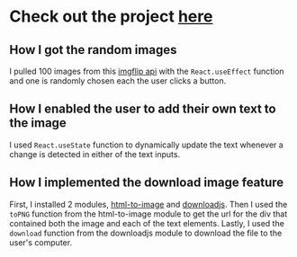 # Check out the project [here](https://jshelver.github.io/Meme-Generator/)
## How I got the random images
I pulled 100 images from this [imgflip api](https://api.imgflip.com/get_memes) with the `React.useEffect` function and one is randomly chosen each the user clicks a button.


## How I enabled the user to add their own text to the image
I used `React.useState` function to dynamically update the text whenever a change is detected in either of the text inputs.

## How I implemented the download image feature
First, I installed 2 modules, [html-to-image](https://www.npmjs.com/package/html-to-image#toPng) and [downloadjs](https://github.com/rndme/download). Then I used the `toPNG` function from the html-to-image module to get the url for the div that contained both the image and each of the text elements. Lastly, I used the `download` function from the downloadjs module to download the file to the user's computer. 
